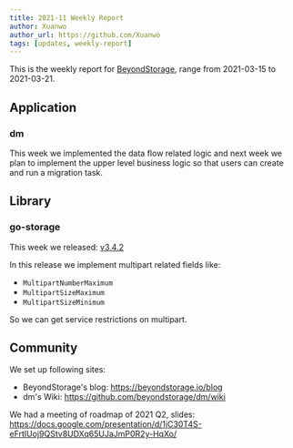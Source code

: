```yaml
---
title: 2021-11 Weekly Report
author: Xuanwo
author_url: https://github.com/Xuanwo
tags: [updates, weekly-report]
---
```


This is the weekly report for [BeyondStorage](https://beyondstorage.io), range from 2021-03-15 to 2021-03-21.

## Application

### dm

This week we implemented the data flow related logic and next week we plan to implement the upper level business logic so that users can create and run a migration task.

## Library

### go-storage

This week we released: [v3.4.2](https://github.com/beyondstorage/go-storage/releases/tag/v3.4.2)

In this release we implement multipart related fields like:

- `MultipartNumberMaximum`
- `MultipartSizeMaximum`
- `MultipartSizeMinimum`

So we can get service restrictions on multipart.

## Community

We set up following sites:

- BeyondStorage's blog: <https://beyondstorage.io/blog>
- dm's Wiki: <https://github.com/beyondstorage/dm/wiki>

We had a meeting of roadmap of 2021 Q2, slides: <https://docs.google.com/presentation/d/1jC30T4S-eFrtIUoj9QStv8UDXq65UJaJmP0R2y-HqXo/>
